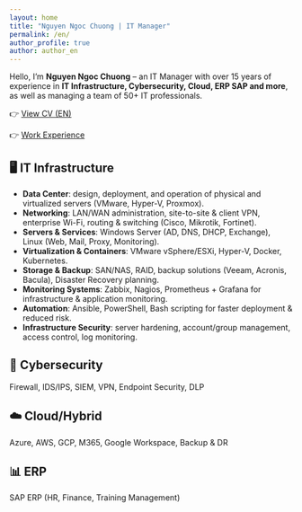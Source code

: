 ```yaml
---
layout: home
title: "Nguyen Ngoc Chuong | IT Manager"
permalink: /en/
author_profile: true
author: author_en
---
```


Hello, I’m **Nguyen Ngoc Chuong** – an IT Manager with over 15 years of experience in **IT Infrastructure, Cybersecurity, Cloud, ERP SAP and more**, as well as managing a team of 50+ IT professionals.

👉 [View CV (EN)](/assets/cv_nguyenngocchuong_en.pdf) 

👉 [Work Experience](/en/work/)


## 🖥️ IT Infrastructure
- **Data Center**: design, deployment, and operation of physical and virtualized servers (VMware, Hyper-V, Proxmox).  
- **Networking**: LAN/WAN administration, site-to-site & client VPN, enterprise Wi-Fi, routing & switching (Cisco, Mikrotik, Fortinet).  
- **Servers & Services**: Windows Server (AD, DNS, DHCP, Exchange), Linux (Web, Mail, Proxy, Monitoring).  
- **Virtualization & Containers**: VMware vSphere/ESXi, Hyper-V, Docker, Kubernetes.  
- **Storage & Backup**: SAN/NAS, RAID, backup solutions (Veeam, Acronis, Bacula), Disaster Recovery planning.  
- **Monitoring Systems**: Zabbix, Nagios, Prometheus + Grafana for infrastructure & application monitoring.  
- **Automation**: Ansible, PowerShell, Bash scripting for faster deployment & reduced risk.  
- **Infrastructure Security**: server hardening, account/group management, access control, log monitoring.  

## 🔐 Cybersecurity
Firewall, IDS/IPS, SIEM, VPN, Endpoint Security, DLP  

## ☁️ Cloud/Hybrid
Azure, AWS, GCP, M365, Google Workspace, Backup & DR  

## 📊 ERP
SAP ERP (HR, Finance, Training Management)  
